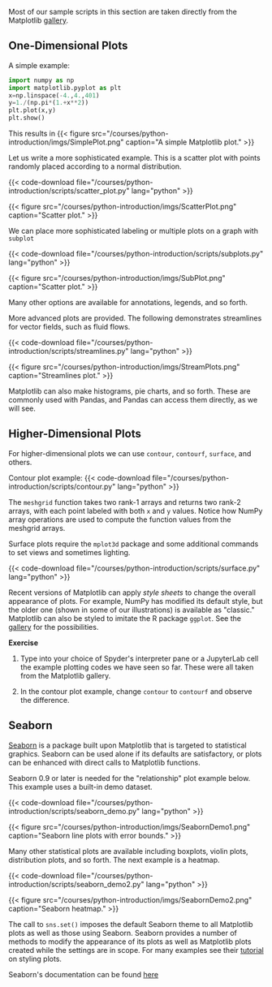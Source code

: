 Most of our sample scripts in this section are taken directly from the Matplotlib [gallery](https://matplotlib.org/stable/gallery/index.html).

## One-Dimensional Plots

A simple example:

```python
import numpy as np
import matplotlib.pyplot as plt
x=np.linspace(-4.,4.,401)
y=1./(np.pi*(1.+x**2))
plt.plot(x,y)
plt.show()
```
This results in
{{< figure src="/courses/python-introduction/imgs/SimplePlot.png" caption="A simple Matplotlib plot." >}}

Let us write a more sophisticated example.  This is a scatter plot with points randomly placed according to a normal distribution.

{{< code-download file="/courses/python-introduction/scripts/scatter_plot.py" lang="python" >}}

{{< figure src="/courses/python-introduction/imgs/ScatterPlot.png" caption="Scatter plot." >}}

We can place more sophisticated labeling or multiple plots on a graph with `subplot`

{{< code-download file="/courses/python-introduction/scripts/subplots.py" lang="python" >}}

{{< figure src="/courses/python-introduction/imgs/SubPlot.png" caption="Scatter plot." >}}

Many other options are available for annotations, legends, and so forth.

More advanced plots are provided.  The following demonstrates streamlines for vector fields, such as fluid flows.

{{< code-download file="/courses/python-introduction/scripts/streamlines.py" lang="python" >}}

{{< figure src="/courses/python-introduction/imgs/StreamPlots.png" caption="Streamlines plot." >}}

Matplotlib can also make histograms, pie charts, and so forth.  These are commonly used with Pandas, and Pandas can access them directly, as we will see.

## Higher-Dimensional Plots

For higher-dimensional plots we can use `contour`, `contourf`, `surface`, and others.

Contour plot example:
{{< code-download file="/courses/python-introduction/scripts/contour.py" lang="python" >}}

The `meshgrid` function takes two rank-1 arrays and returns two rank-2 arrays, with each point labeled with both `x` and `y` values.  Notice how NumPy array operations are used to compute the function values from the meshgrid arrays.

Surface plots require the `mplot3d` package and some additional commands to set views and sometimes lighting.  

{{< code-download file="/courses/python-introduction/scripts/surface.py" lang="python" >}}

Recent versions of Matplotlib can apply _style sheets_ to change the overall appearance of plots.  For example, NumPy has modified its default style, but the older one (shown in some of our illustrations) is available as "classic."  Matplotlib can also be styled to imitate the R package `ggplot`.  See the [gallery](https://matplotlib.org/gallery/style_sheets/style_sheets_reference.html#sphx-glr-gallery-style-sheets-style-sheets-reference-py)
for the possibilities.

**Exercise**

1. Type into your choice of Spyder's interpreter pane or a JupyterLab cell the example plotting codes we have seen so far.  These were all taken from the Matplotlib gallery.

2. In the contour plot example, change `contour` to `contourf` and observe the difference.

## Seaborn

[Seaborn](https://seaborn.pydata.org/index.html) is a package built upon Matplotlib that is targeted to statistical graphics.  Seaborn can be used alone if its defaults are satisfactory, or plots can be enhanced with direct calls to Matplotlib functions.

Seaborn 0.9 or later is needed for the "relationship" plot example below. This example uses a built-in demo dataset.

{{< code-download file="/courses/python-introduction/scripts/seaborn_demo.py" lang="python" >}}

{{< figure src="/courses/python-introduction/imgs/SeabornDemo1.png" caption="Seaborn line plots with error bounds." >}}

Many other statistical plots are available including boxplots, violin plots, distribution plots, and so forth.  The next example is a heatmap.

{{< code-download file="/courses/python-introduction/scripts/seaborn_demo2.py" lang="python" >}}

{{< figure src="/courses/python-introduction/imgs/SeabornDemo2.png" caption="Seaborn heatmap." >}}

The call to `sns.set()` imposes the default Seaborn theme to all Matplotlib plots as well as those using Seaborn.  Seaborn provides a number of methods to modify the appearance of its plots as well as Matplotlib plots created while the settings are in scope.  For many examples see their [tutorial](https://seaborn.pydata.org/tutorial/aesthetics.html#aesthetics-tutorial) on styling plots.

Seaborn's documentation can be found [here](https://seaborn.pydata.org/)

